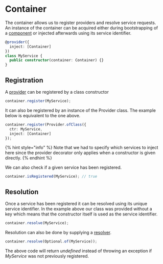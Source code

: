 # Container

The container allows us to register providers and resolve service requests. An instance of the container can be acquired either during bootstrapping of a [component](components.md) or injected afterwards using its service identifier.

```typescript
@provider({
  inject: [Container]
})
class MyService {
  public constructor(container: Container) {}
}
```

## Registration

A [provider](providers.md) can be registered by a class constructor

```typescript
container.register(MyService);
```

It can also be registered by an instance of the Provider class. The example below is equivalent to the one above.

```typescript
container.register(Provider.ofClass({
  ctr: MyService,
  inject: [Container]
});
```

{% hint style="info" %}
Note that we had to specify which services to inject here since the provider decorator only applies when a constructor is given directly.
{% endhint %}

We can also check if a given service has been registered.

```typescript
container.isRegistered(MyService); // true
```

## Resolution

Once a service has been registered it can be resolved using its unique service identifier. In the example above our class was provided without a key which means that the constructor itself is used as the service identifier.

```typescript
container.resolve(MyService);
```

Resolution can also be done by supplying a [resolver](resolvers.md).

```typescript
container.resolve(Optional.of(MyService));
```

The above code will return _undefined_ instead of throwing an exception if _MyService_ was not previously registered.

